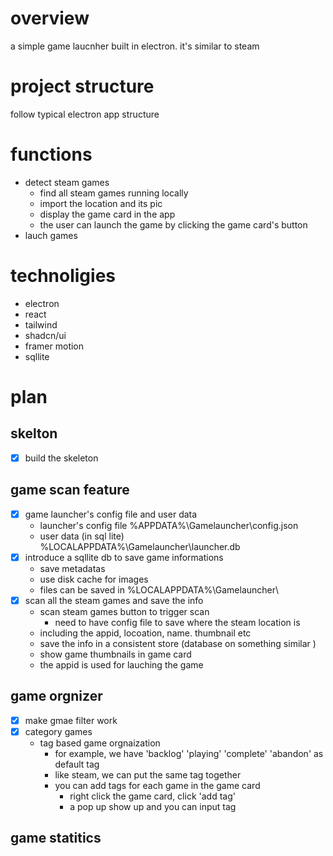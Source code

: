 # overview
a simple game laucnher built in electron. it's similar to steam 


# project structure 
follow typical electron app structure 




# functions 
- detect steam games
  - find all steam games running locally 
  - import the location and its pic
  - display the game card in the app 
  - the user can launch the game by clicking the game card's button 
- lauch games 



# technoligies 
- electron 
- react
- tailwind
- shadcn/ui
- framer motion
- sqllite 




# plan

## skelton 
- [X] build the skeleton




## game scan feature 
- [X] game launcher's config file and user data
  - launcher's config file %APPDATA%\Gamelauncher\config.json
  - user data (in sql lite) %LOCALAPPDATA%\Gamelauncher\launcher.db
- [X] introduce a sqllite db to save game informations 
  - save metadatas 
  - use disk cache for images  
  - files can be saved in %LOCALAPPDATA%\Gamelauncher\
- [X] scan all the steam games and save the info
  - scan steam games button to trigger scan 
    - need to have config file to save where the steam location is 
  - including the appid, locoation, name. thumbnail etc 
  - save the info in a consistent store (database on something similar )
  - show game thumbnails in game card 
  - the appid is used for lauching the game 


## game orgnizer 
- [X] make gmae filter work 
- [X] category games 
  - tag based game orgnaization  
    - for example, we have 'backlog' 'playing' 'complete' 'abandon' as default tag 
    - like steam, we can put the same tag together 
    - you can add tags for each game in the game card 
      - right click the game card, click 'add tag'
      - a pop up show up and you can input tag 


## game statitics 





